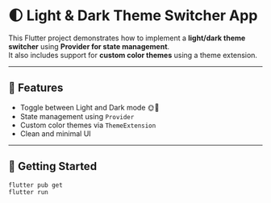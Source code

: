 # 🌓 Light & Dark Theme Switcher App

This Flutter project demonstrates how to implement a **light/dark theme switcher** using **Provider for state management**.  
It also includes support for **custom color themes** using a theme extension.

---

## 🔧 Features

- Toggle between Light and Dark mode 🌞🌙
- State management using `Provider`
- Custom color themes via `ThemeExtension`
- Clean and minimal UI
  
---

## 🚀 Getting Started

```bash
flutter pub get
flutter run
